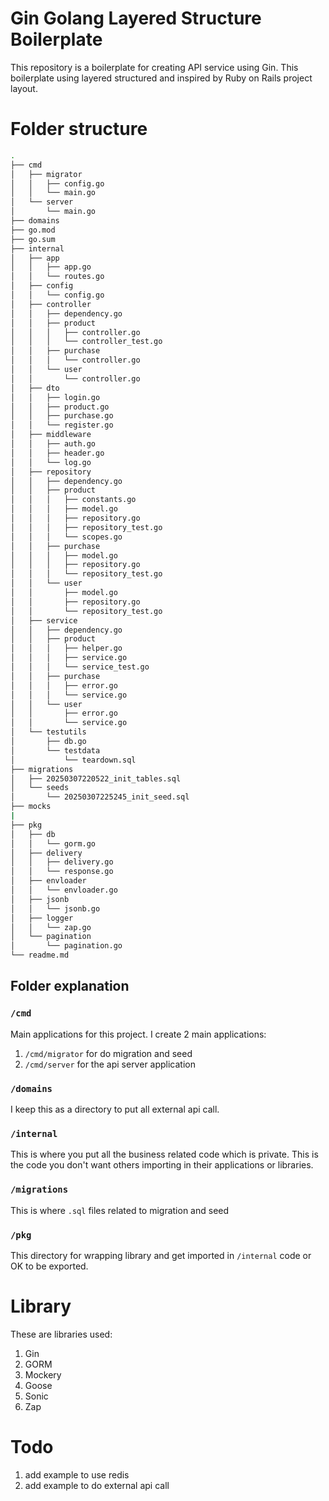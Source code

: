 # Gin Golang Layered Structure Boilerplate

This repository is a boilerplate for creating API service using Gin. This boilerplate using layered structured and
inspired by Ruby on Rails project layout.

# Folder structure

```bash
.
├── cmd
│   ├── migrator
│   │   ├── config.go
│   │   └── main.go
│   └── server
│       └── main.go
├── domains
├── go.mod
├── go.sum
├── internal
│   ├── app
│   │   ├── app.go
│   │   └── routes.go
│   ├── config
│   │   └── config.go
│   ├── controller
│   │   ├── dependency.go
│   │   ├── product
│   │   │   ├── controller.go
│   │   │   └── controller_test.go
│   │   ├── purchase
│   │   │   └── controller.go
│   │   └── user
│   │       └── controller.go
│   ├── dto
│   │   ├── login.go
│   │   ├── product.go
│   │   ├── purchase.go
│   │   └── register.go
│   ├── middleware
│   │   ├── auth.go
│   │   ├── header.go
│   │   └── log.go
│   ├── repository
│   │   ├── dependency.go
│   │   ├── product
│   │   │   ├── constants.go
│   │   │   ├── model.go
│   │   │   ├── repository.go
│   │   │   ├── repository_test.go
│   │   │   └── scopes.go
│   │   ├── purchase
│   │   │   ├── model.go
│   │   │   ├── repository.go
│   │   │   └── repository_test.go
│   │   └── user
│   │       ├── model.go
│   │       ├── repository.go
│   │       └── repository_test.go
│   ├── service
│   │   ├── dependency.go
│   │   ├── product
│   │   │   ├── helper.go
│   │   │   ├── service.go
│   │   │   └── service_test.go
│   │   ├── purchase
│   │   │   ├── error.go
│   │   │   └── service.go
│   │   └── user
│   │       ├── error.go
│   │       └── service.go
│   └── testutils
│       ├── db.go
│       └── testdata
│           └── teardown.sql
├── migrations
│   ├── 20250307220522_init_tables.sql
│   └── seeds
│       └── 20250307225245_init_seed.sql
├── mocks
|
├── pkg
│   ├── db
│   │   └── gorm.go
│   ├── delivery
│   │   ├── delivery.go
│   │   └── response.go
│   ├── envloader
│   │   └── envloader.go
│   ├── jsonb
│   │   └── jsonb.go
│   ├── logger
│   │   └── zap.go
│   └── pagination
│       └── pagination.go
└── readme.md
```

## Folder explanation

### `/cmd`
Main applications for this project. I create 2 main applications:
1. `/cmd/migrator` for do migration and seed
2. `/cmd/server` for the api server application

### `/domains`
I keep this as a directory to put all external api call.

### `/internal`
This is where you put all the business related code which is private. This is the code you don't want others importing in their applications or libraries.

### `/migrations`
This is where `.sql` files related to migration and seed

### `/pkg`
This directory for wrapping library and get imported in `/internal` code or OK to be exported.


# Library
These are libraries used:
1. Gin
2. GORM
3. Mockery
4. Goose
5. Sonic
6. Zap


# Todo
1. add example to use redis
2. add example to do external api call